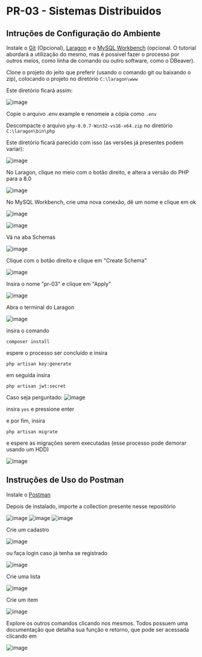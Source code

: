 # PR-03 - Sistemas Distribuidos

## Intruções de Configuração do Ambiente

Instale o [Git](https://git-scm.com/download/win) (Opcional), [Laragon](https://github.com/leokhoa/laragon/releases/download/5.0.0/laragon-wamp.exe) e o [MySQL Workbench](https://dev.mysql.com/get/Downloads/MySQLGUITools/mysql-workbench-community-8.0.25-winx64.msi) (opcional. O tutorial abordará a utilização do mesmo, mas é possivel fazer o processo por outros meios, como linha de comando ou outro software, como o DBeaver).

Clone o projeto do jeito que preferir (usando o comando git ou baixando o zip), colocando o projeto no diretório `C:\laragon\www`
 
Este diretório ficará assim:

![image](https://user-images.githubusercontent.com/25585428/142513822-9d87ec9f-4489-47e3-ae7b-79411569b9ef.png)

Copie o arquivo .env.example e renomeie a cópia como `.env`

Descompacte o arquivo `php-8.0.7-Win32-vs16-x64.zip` no diretório `C:\laragon\bin\php`

Este diretório ficará parecido com isso (as versões já presentes podem variar):

![image](https://user-images.githubusercontent.com/25585428/142513831-30236d38-e3f0-4e2d-851c-468af83686b1.png)

No Laragon, clique no meio com o botão direito, e altera a versão do PHP para a 8.0

![image](https://user-images.githubusercontent.com/25585428/142516453-633a1dc1-1353-4ca1-ad68-75cbc4d9f409.png)


No MySQL Workbench, crie uma nova conexão, dê um nome e clique em ok

![image](https://user-images.githubusercontent.com/25585428/142513969-1f001ffe-7cc1-4ff1-b9bb-4c7b17015889.png)

![image](https://user-images.githubusercontent.com/25585428/142513981-87fe46a4-0eff-483c-9e34-1f51d7ad21e5.png)


Vá na aba Schemas

![image](https://user-images.githubusercontent.com/25585428/142515393-50e1a90f-4f43-46a1-ab67-2166ed24c37a.png)



Clique com o botão direito e clique em "Create Schema"

![image](https://user-images.githubusercontent.com/25585428/142514009-62caaa72-6eca-486b-bfc5-1112d8ecf83f.png)


Insira o nome "pr-03" e clique em "Apply"

![image](https://user-images.githubusercontent.com/25585428/142514033-e2e84ebf-a08c-4e47-9a73-6ef8579ef7f4.png)

Abra o terminal do Laragon

![image](https://user-images.githubusercontent.com/25585428/142514195-c3b8e973-788a-4a4b-b79d-f47d758d718a.png)

insira o comando

```
composer install
```

espere o processo ser concluído e insira

```
php artisan key:generate
```
em seguida insira

```
php artisan jwt:secret
```
Caso seja perguntado:
![image](https://user-images.githubusercontent.com/25585428/142514380-9f19b71f-1e74-4fdb-abc9-b6d526895da7.png)

insira `yes` e pressione enter

e por fim, insira

```
php artisan migrate
```

e espere as migrações serem executadas (esse processo pode demorar usando um HDD)

![image](https://user-images.githubusercontent.com/25585428/142514470-3cb8cd10-f488-4adc-93a9-0e8507b30c1e.png)

## Instruções de Uso do Postman

Instale o [Postman](https://www.postman.com/downloads/)

Depois de instalado, importe a collection presente nesse repositório

![image](https://user-images.githubusercontent.com/25585428/142515108-ba651d91-8fee-416c-9125-418dc0cad66f.png)
![image](https://user-images.githubusercontent.com/25585428/142515157-6e1874f1-7cbc-4f81-8e0d-00dae02acd5d.png)
![image](https://user-images.githubusercontent.com/25585428/142515198-f8b9ff20-0666-4f55-9823-73888cdc8a2c.png)


Crie um cadastro

![image](https://user-images.githubusercontent.com/25585428/142514748-1b4d8b4f-9efd-4445-8db6-b4e1461aceb7.png)

ou faça login caso já tenha se registrado

![image](https://user-images.githubusercontent.com/25585428/142514781-9927ee19-1975-4fc7-885b-c2288703e1f7.png)

Crie uma lista

![image](https://user-images.githubusercontent.com/25585428/142515524-925d03d0-82f0-4ab8-b33d-766be3ad0192.png)

Crie um item

![image](https://user-images.githubusercontent.com/25585428/142514652-c91cbb92-a1ae-4da2-8ab4-0bb6771e4812.png)

Explore os outros comandos clicando nos mesmos. Todos possuem uma documentação que detalha sua função e retorno, que pode ser acessada clicando em

![image](https://user-images.githubusercontent.com/25585428/142514930-b09ff002-c3bb-465c-8a49-27ca57753698.png)




